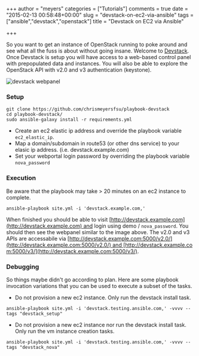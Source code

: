 +++
author = "meyers"
categories = ["Tutorials"]
comments = true
date = "2015-02-13 00:58:48+00:00"
slug = "devstack-on-ec2-via-ansible"
tags = ["ansible","devstack","openstack"]
title = "Devstack on EC2 via Ansible"

+++

So you want to get an instance of OpenStack running to poke around and see what all the fuss is about without going insane. Welcome to [Devstack](http://docs.openstack.org/developer/devstack/). Once Devstack is setup you will have access to a web-based control panel with prepopulated data and instances. You will also be able to explore the OpenStack API with v2.0 and v3 authentication (keystone).

![devstack webpanel](http://i.imgur.com/iq37M8F.png)

### Setup

```
git clone https://github.com/chrismeyersfsu/playbook-devstack
cd playbook-devstack/
sudo ansible-galaxy install -r requirements.yml
```

* Create an ec2 elastic ip address and override the playbook variable `ec2_elastic_ip`.
* Map a domain/subdomain in route53 (or other dns service) to your elasic ip address. (i.e. devstack.example.com)
* Set your webportal login password by overriding the playbook variable `nova_password`

### Execution
Be aware that the playbook may take > 20 minutes on an ec2 instance to complete.

```
ansible-playbook site.yml -i 'devstack.example.com,'
```

When finished you should be able to visit [http://devstack.example.com](http://devstack.example.com) and login using demo / `nova_password`. You should then see the webpanel similar to the image above. The v2.0 and v3 APIs are accessabile via [http://devstack.example.com:5000/v2.0/](http://devstack.example.com:5000/v2.0/) and [http://devstack.example.com:5000/v3/](http://devstack.example.com:5000/v3/).

### Debugging
So things maybe didn't go according to plan. Here are some playbook invocation variations that you can be used to execute a subset of the tasks.

* Do not provision a new ec2 instance. Only run the devstack install task.

```
ansible-playbook site.yml -i 'devstack.testing.ansible.com,' -vvvv --tags "devstack_setup"
```

* Do not provision a new ec2 instance nor run the devstack install task. Only run the vm instance creation tasks.

```
ansible-playbook site.yml -i 'devstack.testing.ansible.com,' -vvvv --tags "devstack_nova"
```
